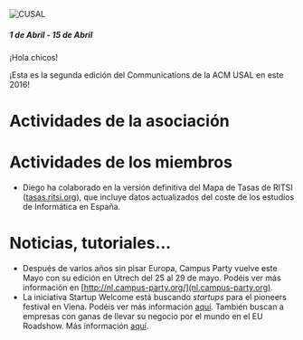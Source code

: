 ![CUSAL](http://usal.acm.org/wp-content/uploads/2015/01/com.svg_.png)

##### 1 de Abril - 15 de Abril

¡Hola chicos!

¡Esta es la segunda edición del Communications de la ACM USAL en este 2016!

# Actividades de la asociación

# Actividades de los miembros

* Diego ha colaborado en la versión definitiva del Mapa de Tasas de RITSI ([tasas.ritsi.org](http://tasas.ritsi.org)), que incluye datos actualizados del coste de los estudios de Informática en España.

# Noticias, tutoriales...

* Después de varios años sin pisar Europa, Campus Party vuelve este Mayo con su edición en Utrech del 25 al 29 de mayo. Podéis ver más información en [http://nl.campus-party.org/](nl.campus-party.org).
* La iniciativa Startup Welcome está buscando *startups* para el pioneers festival en Viena. Podéis ver más información [aquí](http://welcomestartup.eu/pioneers-festival/). También buscan a empresas con ganas de llevar su negocio por el mundo en el EU Roadshow. Más información [aquí](https://www.f6s.com/euroadshowsvstartupschool/about).
